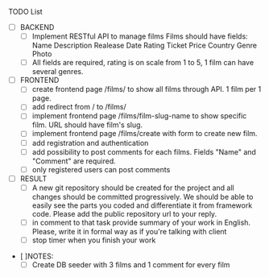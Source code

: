 TODO List

- [ ] BACKEND
  - [ ] Implement RESTful API to manage films
    Films should have fields:
    Name
    Description
    Realease Date
    Rating
    Ticket Price
    Country
    Genre
    Photo
  - [ ] All fields are required, rating is on scale from 1 to 5, 1 film can have several genres.
- [ ] FRONTEND 
  - [ ] create frontend page /films/ to show all films through API. 1 film per 1 page. 
  - [ ] add redirect from / to /films/
  - [ ] implement frontend page /films/film-slug-name to show specific film. URL should have film's slug.
  - [ ] implement frontend page /films/create with form to create new film. 
  - [ ] add registration and authentication
  - [ ] add possibility to post comments for each films. Fields "Name" and "Comment" are required. 
  - [ ] only registered users can post comments
- [ ] RESULT
  - [ ] A new git repository should be created for the project and all changes should be committed progressively. We should be able to easily see the parts you coded and differentiate it from framework code. Please add the public repository url to your reply.
  - [ ] in comment to that task provide summary of your work in English. Please, write it in formal way as if you're talking with client
  - [ ] stop timer when you finish your work
- [ ]NOTES:
  - [ ] Create DB seeder with 3 films and 1 comment for every film